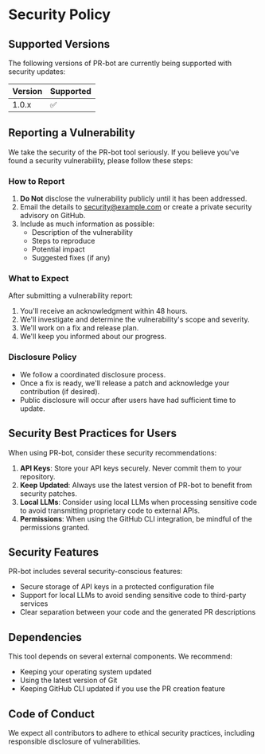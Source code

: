 # Security Policy

## Supported Versions

The following versions of PR-bot are currently being supported with security updates:

| Version | Supported          |
| ------- | ------------------ |
| 1.0.x   | :white_check_mark: |

## Reporting a Vulnerability

We take the security of the PR-bot tool seriously. If you believe you've found a security vulnerability, please follow these steps:

### How to Report

1. **Do Not** disclose the vulnerability publicly until it has been addressed.
2. Email the details to [security@example.com](mailto:security@example.com) or create a private security advisory on GitHub.
3. Include as much information as possible:
   - Description of the vulnerability
   - Steps to reproduce
   - Potential impact
   - Suggested fixes (if any)

### What to Expect

After submitting a vulnerability report:

1. You'll receive an acknowledgment within 48 hours.
2. We'll investigate and determine the vulnerability's scope and severity.
3. We'll work on a fix and release plan.
4. We'll keep you informed about our progress.

### Disclosure Policy

- We follow a coordinated disclosure process.
- Once a fix is ready, we'll release a patch and acknowledge your contribution (if desired).
- Public disclosure will occur after users have had sufficient time to update.

## Security Best Practices for Users

When using PR-bot, consider these security recommendations:

1. **API Keys**: Store your API keys securely. Never commit them to your repository.
2. **Keep Updated**: Always use the latest version of PR-bot to benefit from security patches.
3. **Local LLMs**: Consider using local LLMs when processing sensitive code to avoid transmitting proprietary code to external APIs.
4. **Permissions**: When using the GitHub CLI integration, be mindful of the permissions granted.

## Security Features

PR-bot includes several security-conscious features:

- Secure storage of API keys in a protected configuration file
- Support for local LLMs to avoid sending sensitive code to third-party services
- Clear separation between your code and the generated PR descriptions

## Dependencies

This tool depends on several external components. We recommend:

- Keeping your operating system updated
- Using the latest version of Git
- Keeping GitHub CLI updated if you use the PR creation feature

## Code of Conduct

We expect all contributors to adhere to ethical security practices, including responsible disclosure of vulnerabilities.